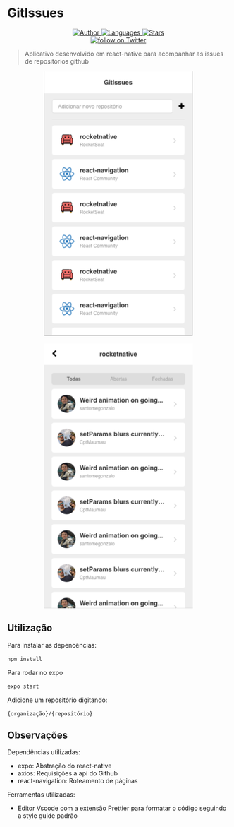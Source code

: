 # GitIssues

<p align="center">
    <a href="https://github.com/yagoernandes">
        <img src="https://img.shields.io/badge/Author-YagoErnandes-brightgreen" alt="Author" />
    </a>
    <a href="#">
        <img src="https://img.shields.io/github/languages/count/YagoErnandes/gitissues?color=brightgreen" alt="Languages" />
    </a>
    <a href="https://github.com/yagoernandes/gitissues/stargazers">
        <img src="https://img.shields.io/github/stars/YagoErnandes/gitissues?color=brightgreen" alt="Stars" />
    </a>
    <br />
    <a href="https://twitter.com/intent/follow?screen_name=yagoernandes">
        <img src="https://img.shields.io/twitter/follow/yagoernandes?style=social&logo=twitter"
            alt="follow on Twitter"></a>
</p>

> Aplicativo desenvolvido em react-native para acompanhar as issues de repositórios github

<p align="center"><img src=".github/home.png" height="600" width="auto"/></p>
<p align="center"><img src=".github/issues.png" height="600" width="auto"/></p>

##  Utilização

Para instalar as depencências:

```sh
npm install
```

Para rodar no expo

```sh
expo start
```

Adicione um repositório digitando:

```
{organização}/{repositório}
```

## Observações

Dependências utilizadas:

- expo: Abstração do react-native
- axios: Requisições a api do Github
- react-navigation: Roteamento de páginas

Ferramentas utilizadas:

- Editor Vscode com a extensão Prettier para formatar o código seguindo a style guide padrão
